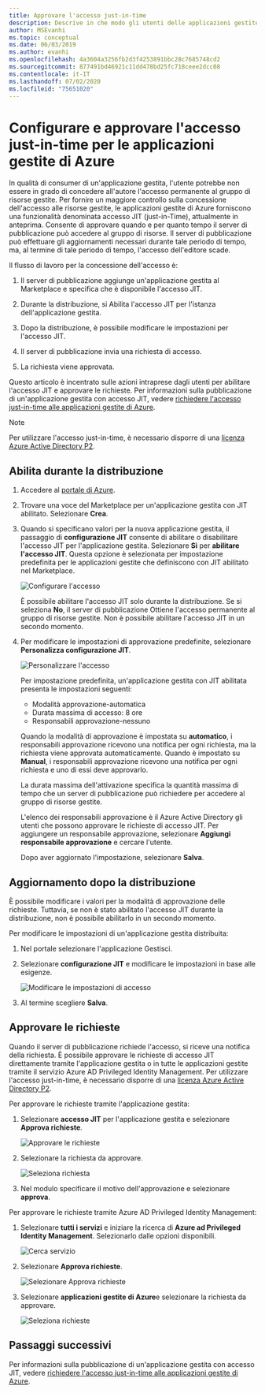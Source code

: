 ```yaml
---
title: Approvare l'accesso just-in-time
description: Descrive in che modo gli utenti delle applicazioni gestite di Azure approvano le richieste per l'accesso JIT a un'applicazione gestita.
author: MSEvanhi
ms.topic: conceptual
ms.date: 06/03/2019
ms.author: evanhi
ms.openlocfilehash: 4a3604a3256fb2d3f4253891bbc28c7685748cd2
ms.sourcegitcommit: 877491bd46921c11dd478bd25fc718ceee2dcc08
ms.contentlocale: it-IT
ms.lasthandoff: 07/02/2020
ms.locfileid: "75651020"
---
```

# <a name="configure-and-approve-just-in-time-access-for-azure-managed-applications"></a>Configurare e approvare l'accesso just-in-time per le applicazioni gestite di Azure

In qualità di consumer di un'applicazione gestita, l'utente potrebbe non essere in grado di concedere all'autore l'accesso permanente al gruppo di risorse gestite. Per fornire un maggiore controllo sulla concessione dell'accesso alle risorse gestite, le applicazioni gestite di Azure forniscono una funzionalità denominata accesso JIT (just-in-Time), attualmente in anteprima. Consente di approvare quando e per quanto tempo il server di pubblicazione può accedere al gruppo di risorse. Il server di pubblicazione può effettuare gli aggiornamenti necessari durante tale periodo di tempo, ma, al termine di tale periodo di tempo, l'accesso dell'editore scade.

Il flusso di lavoro per la concessione dell'accesso è:

1. Il server di pubblicazione aggiunge un'applicazione gestita al Marketplace e specifica che è disponibile l'accesso JIT.

1. Durante la distribuzione, si Abilita l'accesso JIT per l'istanza dell'applicazione gestita.

1. Dopo la distribuzione, è possibile modificare le impostazioni per l'accesso JIT.

1. Il server di pubblicazione invia una richiesta di accesso.

1. La richiesta viene approvata.

Questo articolo è incentrato sulle azioni intraprese dagli utenti per abilitare l'accesso JIT e approvare le richieste. Per informazioni sulla pubblicazione di un'applicazione gestita con accesso JIT, vedere [richiedere l'accesso just-in-time alle applicazioni gestite di Azure](request-just-in-time-access.md).

> [!NOTE]
> Per utilizzare l'accesso just-in-time, è necessario disporre di una [licenza Azure Active Directory P2](../../active-directory/privileged-identity-management/subscription-requirements.md).

## <a name="enable-during-deployment"></a>Abilita durante la distribuzione

1. Accedere al [portale di Azure](https://portal.azure.com).

1. Trovare una voce del Marketplace per un'applicazione gestita con JIT abilitato. Selezionare **Crea**.

1. Quando si specificano valori per la nuova applicazione gestita, il passaggio di **configurazione JIT** consente di abilitare o disabilitare l'accesso JIT per l'applicazione gestita. Selezionare **Sì** per **abilitare l'accesso JIT**. Questa opzione è selezionata per impostazione predefinita per le applicazioni gestite che definiscono con JIT abilitato nel Marketplace.

   ![Configurare l'accesso](./media/approve-just-in-time-access/configure-jit-access.png)

   È possibile abilitare l'accesso JIT solo durante la distribuzione. Se si seleziona **No**, il server di pubblicazione Ottiene l'accesso permanente al gruppo di risorse gestite. Non è possibile abilitare l'accesso JIT in un secondo momento.

1. Per modificare le impostazioni di approvazione predefinite, selezionare **Personalizza configurazione JIT**.

   ![Personalizzare l'accesso](./media/approve-just-in-time-access/customize-jit-access.png)

   Per impostazione predefinita, un'applicazione gestita con JIT abilitata presenta le impostazioni seguenti:

   * Modalità approvazione-automatica
   * Durata massima di accesso: 8 ore
   * Responsabili approvazione-nessuno

   Quando la modalità di approvazione è impostata su **automatico**, i responsabili approvazione ricevono una notifica per ogni richiesta, ma la richiesta viene approvata automaticamente. Quando è impostato su **Manual**, i responsabili approvazione ricevono una notifica per ogni richiesta e uno di essi deve approvarlo.

   La durata massima dell'attivazione specifica la quantità massima di tempo che un server di pubblicazione può richiedere per accedere al gruppo di risorse gestite.

   L'elenco dei responsabili approvazione è il Azure Active Directory gli utenti che possono approvare le richieste di accesso JIT. Per aggiungere un responsabile approvazione, selezionare **Aggiungi responsabile approvazione** e cercare l'utente.

   Dopo aver aggiornato l'impostazione, selezionare **Salva**.

## <a name="update-after-deployment"></a>Aggiornamento dopo la distribuzione

È possibile modificare i valori per la modalità di approvazione delle richieste. Tuttavia, se non è stato abilitato l'accesso JIT durante la distribuzione, non è possibile abilitarlo in un secondo momento.

Per modificare le impostazioni di un'applicazione gestita distribuita:

1. Nel portale selezionare l'applicazione Gestisci.

1. Selezionare **configurazione JIT** e modificare le impostazioni in base alle esigenze.

   ![Modificare le impostazioni di accesso](./media/approve-just-in-time-access/change-settings.png)

1. Al termine scegliere **Salva**.

## <a name="approve-requests"></a>Approvare le richieste

Quando il server di pubblicazione richiede l'accesso, si riceve una notifica della richiesta. È possibile approvare le richieste di accesso JIT direttamente tramite l'applicazione gestita o in tutte le applicazioni gestite tramite il servizio Azure AD Privileged Identity Management. Per utilizzare l'accesso just-in-time, è necessario disporre di una [licenza Azure Active Directory P2](../../active-directory/privileged-identity-management/subscription-requirements.md).

Per approvare le richieste tramite l'applicazione gestita:

1. Selezionare **accesso JIT** per l'applicazione gestita e selezionare **Approva richieste**.

   ![Approvare le richieste](./media/approve-just-in-time-access/approve-requests.png)
 
1. Selezionare la richiesta da approvare.

   ![Seleziona richiesta](./media/approve-just-in-time-access/select-request.png)

1. Nel modulo specificare il motivo dell'approvazione e selezionare **approva**.

Per approvare le richieste tramite Azure AD Privileged Identity Management:

1. Selezionare **tutti i servizi** e iniziare la ricerca di **Azure ad Privileged Identity Management**. Selezionarlo dalle opzioni disponibili.

   ![Cerca servizio](./media/approve-just-in-time-access/search.png)

1. Selezionare **Approva richieste**.

   ![Selezionare Approva richieste](./media/approve-just-in-time-access/select-approve-requests.png)

1. Selezionare **applicazioni gestite di Azure**e selezionare la richiesta da approvare.

   ![Seleziona richieste](./media/approve-just-in-time-access/view-requests.png)

## <a name="next-steps"></a>Passaggi successivi

Per informazioni sulla pubblicazione di un'applicazione gestita con accesso JIT, vedere [richiedere l'accesso just-in-time alle applicazioni gestite di Azure](request-just-in-time-access.md).
